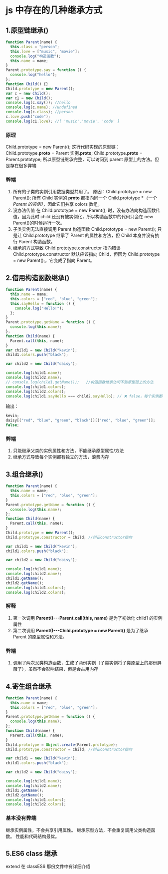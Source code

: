 # js 中存在的几种继承方式

## 1.原型链继承()

```js
function Parent(name) {
  this.class = "person";
  this.love = ["music", "movie"];
  console.log("构造函数");
  this.name = name;
}
Parent.prototype.say = function () {
  console.log("hello");
};
function Child() {}
Child.prototype = new Parent();
var c = new Child();
var c1 = new Child();
console.log(c.say()); //hello
console.log(c.name); //undefined
console.log(c.class); //person
c.love.push("code");
console.log(c1.love); //[ 'music','movie', 'code' ]
```

### 原理

Child.prototype = new Parent(); 这行代码实现的原型链：
Child.prototype.**proto** = Parent 实例.**proto**;
Child.prototype.**proto** = Parent.prototype;
所以原型链继承完整，可以访问到 parent 原型上的方法。但是存在很多弊端

### 弊端

1. 所有的子类的实例引用数据类型共用了。
   原因：Child.prototype = new Parent(); 所有 Child 实例的 **proto** 都指向同一个 Child.prototype \*_（一个 Parent 的实例）_，因此它们共享 colors 数组。
2. 没办法传值
   在 Child.prototype = new Parent(); 时，没有办法向构造函数传值，因为此时 child 还没有被实例化，所以构造函数中的代码只会在 new Parent()的时候运行一次。
3. 子类实例无法直接调用 Parent 构造函数
   Child.prototype = new Parent(); 只是让 Child.prototype 继承了 Parent 的属性和方法，但 Child 本身并没有执行 Parent 构造函数。
4. 继承的方式导致 Child.prototype.constructor 指向错误
   Child.prototype.constructor 默认应该指向 Child，但因为 Child.prototype = new Parent();，它变成了指向 Parent。

## 2.借用构造函数继承()

```js
function Parent(name) {
  this.name = name;
  this.colors = ["red", "blue", "green"];
  this.sayHello = function () {
    console.log("Hello!");
  };
}
Parent.prototype.getName = function () {
  console.log(this.name);
};
function Child(name) {
  Parent.call(this, name);
}
var child1 = new Child("kevin");
child1.colors.push("black");

var child2 = new Child("daisy");

console.log(child1.name);
console.log(child2.name);
// console.log(child1.getName());   //构造函数继承访问不到原型链上的方法
console.log(child1.colors);
console.log(child2.colors);
console.log(child1.sayHello === child2.sayHello); // ❌ false，每个实例都有自己的方法
```

输出：

```js
kevin;
daisy[("red", "blue", "green", "black")][("red", "blue", "green")];
false;
```

### 弊端

1. 只能继承父类的实例属性和方法，不能继承原型属性/方法
2. 继承方式导致每个实例都有独立的方法，浪费内存

## 3.组合继承()

```js
function Parent(name) {
  this.name = name;
  this.colors = ["red", "blue", "green"];
}
Parent.prototype.getName = function () {
  console.log(this.name);
};
function Child(name) {
  Parent.call(this, name);
}
Child.prototype = new Parent();
Child.prototype.constructor = Child; //纠正constructor指向

var child1 = new Child("kevin");
child1.colors.push("black");

var child2 = new Child("daisy");

console.log(child1.name);
console.log(child2.name);
child1.getName();
child2.getName();
console.log(child1.colors);
console.log(child2.colors);
```

### 解释

1. 第一次调用 **Parent()---Parent.call(this, name)** 是为了初始化 child1 的实例属性
2. 第二次调用 **Parent()---Child.prototype = new Parent()** 是为了继承 Parent 的原型属性和方法。

### 弊端

1. 调用了两次父类构造函数，生成了两份实例（子类实例将子类原型上的那份屏蔽了），虽然不会影响结果，但是会占用内存

## 4.寄生组合继承

```js
function Parent(name) {
  this.name = name;
  this.colors = ["red", "blue", "green"];
}
Parent.prototype.getName = function () {
  console.log(this.name);
};
function Child(name) {
  Parent.call(this, name);
}
Child.prototype = Object.create(Parent.prototype);
Child.prototype.constructor = Child; //纠正constructor指向

var child1 = new Child("kevin");
child1.colors.push("black");

var child2 = new Child("daisy");

console.log(child1.name);
console.log(child2.name);
child1.getName();
child2.getName();
console.log(child1.colors);
console.log(child2.colors);
```

### 基本没有弊端

继承实例属性，不会共享引用属性。
继承原型方法，不会重复调用父类构造函数。
性能和代码结构最优。

## 5.ES6 class 继承

extend 在 classES6 那份文件中有详细介绍
